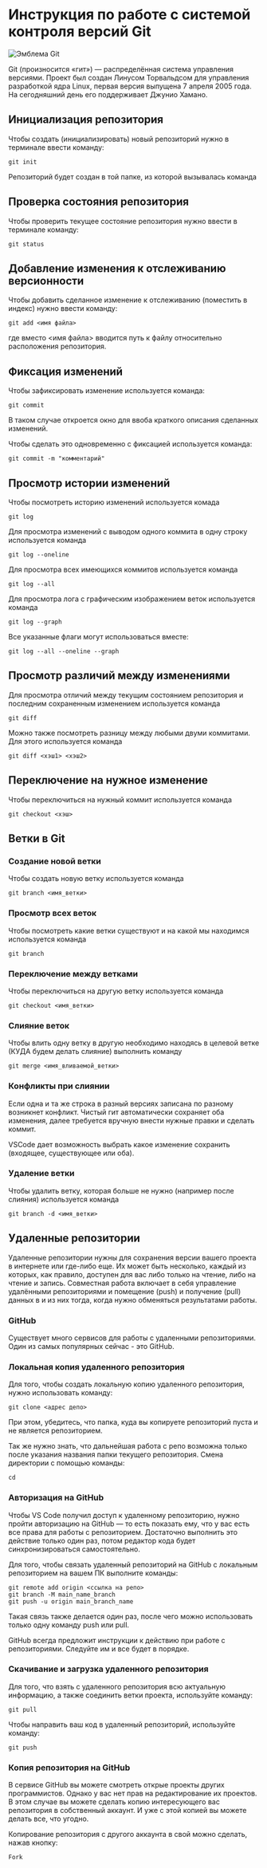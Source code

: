 # **Инструкция по работе с системой контроля версий Git**

![Эмблема Git](git.jpg)

Git (произносится «гит») — распределённая система управления версиями. Проект был создан Линусом Торвальдсом для управления разработкой ядра Linux, первая версия выпущена 7 апреля 2005 года. На сегодняшний день его поддерживает Джунио Хамано.

## Инициализация репозитория

Чтобы создать (инициализировать) новый репозиторий нужно в терминале ввести команду:

    git init

Репозиторий будет создан в той папке, из которой вызывалась команда

## Проверка состояния репозитория

Чтобы проверить текущее состояние репозитория нужно ввести в терминале команду:

    git status

## Добавление изменения к отслеживанию версионности

Чтобы добавить сделанное изменение к отслеживанию (поместить в индекс) нужно ввести команду:

    git add <имя файла>

где вместо <имя файла> вводится путь к файлу относительно расположения репозитория.

## Фиксация изменений

Чтобы зафиксировать изменение используется команда:

    git commit

В таком случае откроется окно для ввоба краткого описания сделанных изменений.

Чтобы сделать это одновременно с фиксацией используется команда:

    git commit -m "комментарий"

## Просмотр истории изменений

Чтобы посмотреть историю изменений используется комада

    git log

Для просмотра изменений с выводом одного коммита в одну строку используется команда

    git log --oneline

Для просмотра всех имеющихся коммитов используется команда

    git log --all

Для просмотра лога с графическим изображением веток используется команда

    git log --graph

Все указанные флаги могут использоваться вместе:

    git log --all --oneline --graph

## Просмотр различий между изменениями

Для просмотра отличий между текущим состоянием репозитория и последним сохраненным изменением используется команда

    git diff

Можно также посмотреть разницу между любыми двуми коммитами. Для этого используется команда

    git diff <хэш1> <хэш2>

## Переключение на нужное изменение

Чтобы переключиться на нужный коммит используется команда

    git checkout <хэш>

## Ветки в Git

### Создание новой ветки

Чтобы создать новую ветку используется команда

    git branch <имя_ветки>

### Просмотр всех веток

Чтобы посмотреть какие ветки существуют и на какой мы находимся используется команда

    git branch

### Переключение между ветками

Чтобы переключиться на другую ветку используется команда

    git checkout <имя_ветки>

### Слияние веток

Чтобы влить одну ветку в другую необходимо находясь в целевой ветке (КУДА будем делать слияние) выполнить команду

    git merge <имя_вливаемой_ветки>

### Конфликты при слиянии

Если одна и та же строка в разный версиях записана по разному возникнет конфликт.
Чистый гит автоматически сохраняет оба изменения, далее требуется вручную внести нужные правки и сделать коммит.

VSСode дает возможность выбрать какое изменение сохранить (входящее, существующее или оба).

### Удаление ветки

Чтобы удалить ветку, которая больше не нужно (например после слияния) используется команда

    git branch -d <имя_ветки>

## Удаленные репозитории
Удаленные репозитории нужны для сохранения версии вашего проекта в интернете или где-либо еще. Их может быть несколько, каждый из которых, как правило, доступен для вас либо только на чтение, либо на чтение и запись. Совместная работа включает в себя управление удалёнными репозиториями и помещение (push) и получение (pull) данных в и из них тогда, когда нужно обменяться результатами работы.

### GitHub
Существует много сервисов для работы с удаленными репозиториями. Один из самых популярных сейчас - это GitHub.

### Локальная копия удаленного репозитория
Для того, чтобы создать локальную копию удаленного репозитория, нужно использовать команду:

    git clone <адрес депо>

При этом, убедитесь, что папка, куда вы копируете репозиторий пуста и не является репозиторием.

Так же нужно знать, что дальнейшая работа с репо возможна только после указания названия папки текущего репозитория. Смена директории с помощью команды:

    cd

### Авторизация на GitHub
Чтобы VS Code получил доступ к удаленному репозиторию, нужно пройти авторизацию на GitHub — то есть показать ему, что у вас есть все права для работы с репозиторием. Достаточно выполнить это действие только один раз, потом редактор кода будет синхронизироваться самостоятельно.

Для того, чтобы связать удаленный репозиторий на GitHub с  локальным репозиторием на вашем ПК выполните команды:

    git remote add origin <ссылка на репо>
    git branch -M main_name_branch
    git push -u origin main_branch_name

Такая связь также делается один раз, после чего можно использовать только одну команду push или pull.

GitHub всегда предложит инструкции к действию при работе с репозиториями. Следуйте им и все будет в порядке.

### Скачивание и загрузка удаленного репозитория
Для того, что взять с удаленного репозитория всю актуальную информацию, а также соединить ветки проекта, используйте команду:

    git pull

Чтобы направить ваш код в удаленный репозиторий, используйте команду:

    git push

### Копия репозитория на GitHub
В сервисе GitHub вы можете смотреть открые проекты других программистов. Однако у вас нет прав на редактирование их проектов. В этом случае вы можете сделать копию интересующего вас репозитория в собственный аккаунт. И уже с этой копией вы можете делать все, что угодно.

Копирование репозитория с другого аккаунта в свой можно сделать, нажав кнопку:

    Fork

